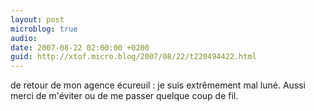 ```yaml
---
layout: post
microblog: true
audio: 
date: 2007-08-22 02:00:00 +0200
guid: http://xtof.micro.blog/2007/08/22/t220494422.html
---
```

de retour de mon agence écureuil : je suis extrêmement  mal luné. Aussi merci de m'éviter ou de me passer quelque coup de fil.
